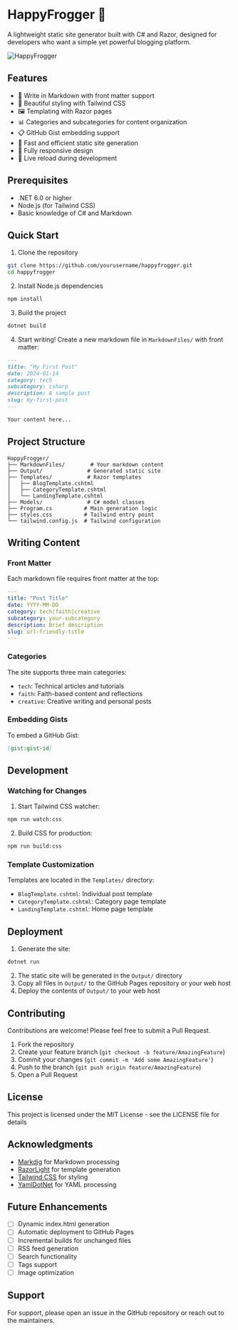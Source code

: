 # HappyFrogger 🐸

A lightweight static site generator built with C# and Razor, designed for developers who want a simple yet powerful blogging platform.

![HappyFrogger](happyblogger.png)

## Features

- 📝 Write in Markdown with front matter support
- 🎨 Beautiful styling with Tailwind CSS
- 🖼️ Templating with Razor pages
- 📊 Categories and subcategories for content organization
- 📋 GitHub Gist embedding support
- 🚀 Fast and efficient static site generation
- 📱 Fully responsive design
- 🔄 Live reload during development

## Prerequisites

- .NET 6.0 or higher
- Node.js (for Tailwind CSS)
- Basic knowledge of C# and Markdown

## Quick Start

1. Clone the repository
```bash
git clone https://github.com/yourusername/happyfrogger.git
cd happyfrogger
```

2. Install Node.js dependencies
```bash
npm install
```

3. Build the project
```bash
dotnet build
```

4. Start writing! Create a new markdown file in `MarkdownFiles/` with front matter:
```markdown
---
title: "My First Post"
date: 2024-01-14
category: tech
subcategory: csharp
description: A sample post
slug: my-first-post
---

Your content here...
```

## Project Structure

```
HappyFrogger/
├── MarkdownFiles/        # Your markdown content
├── Output/              # Generated static site
├── Templates/           # Razor templates
│   ├── BlogTemplate.cshtml
│   ├── CategoryTemplate.cshtml
│   └── LandingTemplate.cshtml
├── Models/              # C# model classes
├── Program.cs          # Main generation logic
├── styles.css          # Tailwind entry point
└── tailwind.config.js  # Tailwind configuration
```

## Writing Content

### Front Matter
Each markdown file requires front matter at the top:
```yaml
---
title: "Post Title"
date: YYYY-MM-DD
category: tech|faith|creative
subcategory: your-subcategory
description: Brief description
slug: url-friendly-title
---
```

### Categories
The site supports three main categories:
- `tech`: Technical articles and tutorials
- `faith`: Faith-based content and reflections
- `creative`: Creative writing and personal posts

### Embedding Gists
To embed a GitHub Gist:
```markdown
[gist:gist-id]
```

## Development

### Watching for Changes

1. Start Tailwind CSS watcher:
```bash
npm run watch:css
```

2. Build CSS for production:
```bash
npm run build:css
```

### Template Customization

Templates are located in the `Templates/` directory:
- `BlogTemplate.cshtml`: Individual post template
- `CategoryTemplate.cshtml`: Category page template
- `LandingTemplate.cshtml`: Home page template

## Deployment

1. Generate the site:
```bash
dotnet run
```

2. The static site will be generated in the `Output/` directory
3. Copy all files in `Output/` to the GitHub Pages repository or your web host
3. Deploy the contents of `Output/` to your web host

## Contributing

Contributions are welcome! Please feel free to submit a Pull Request.

1. Fork the repository
2. Create your feature branch (`git checkout -b feature/AmazingFeature`)
3. Commit your changes (`git commit -m 'Add some AmazingFeature'`)
4. Push to the branch (`git push origin feature/AmazingFeature`)
5. Open a Pull Request

## License

This project is licensed under the MIT License - see the LICENSE file for details

## Acknowledgments

- [Markdig](https://github.com/xoofx/markdig) for Markdown processing
- [RazorLight](https://github.com/toddams/RazorLight) for template generation
- [Tailwind CSS](https://tailwindcss.com/) for styling
- [YamlDotNet](https://github.com/aaubry/YamlDotNet) for YAML processing

## Future Enhancements

- [ ] Dynamic index.html generation
- [ ] Automatic deployment to GitHub Pages
- [ ] Incremental builds for unchanged files
- [ ] RSS feed generation
- [ ] Search functionality
- [ ] Tags support
- [ ] Image optimization

## Support

For support, please open an issue in the GitHub repository or reach out to the maintainers.
